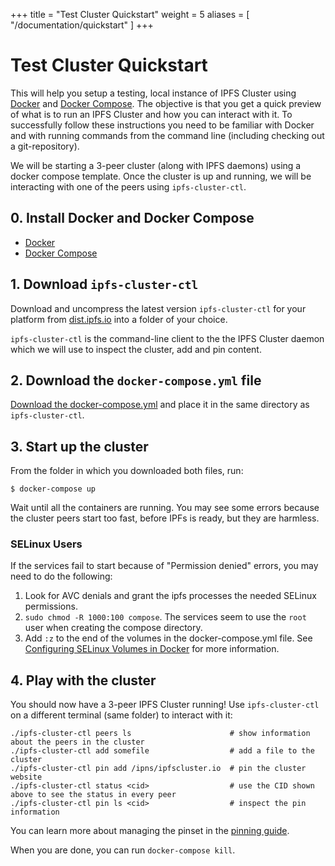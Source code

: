 +++
title = "Test Cluster Quickstart"
weight = 5
aliases = [
    "/documentation/quickstart"
]
+++

# Test Cluster Quickstart

This will help you setup a testing, local instance of IPFS Cluster using [Docker](https://docs.docker.com/install/) and [Docker Compose](https://docs.docker.com/compose/install/). The objective is that you get a quick preview of what is to run an IPFS Cluster and how you can interact with it. To successfully follow these instructions you need to be familiar with Docker and with running commands from the command line (including checking out a git-repository).

We will be starting a 3-peer cluster (along with IPFS daemons) using a docker compose template. Once the cluster is up and running, we will be interacting with one of the peers using `ipfs-cluster-ctl`. 

## 0. Install Docker and Docker Compose

* [Docker](https://docs.docker.com/install/)
* [Docker Compose](https://docs.docker.com/compose/install/)

## 1. Download `ipfs-cluster-ctl`

Download and uncompress the latest version `ipfs-cluster-ctl` for your platform from [dist.ipfs.io](https://dist.ipfs.io/#ipfs-cluster-ctl) into a folder of your choice.

`ipfs-cluster-ctl` is the command-line client to the the IPFS Cluster daemon which we will use to inspect the cluster, add and pin content.

## 2. Download the `docker-compose.yml` file

[Download the docker-compose.yml](https://raw.githubusercontent.com/ipfs-cluster/ipfs-cluster/master/docker-compose.yml) and place it in the same directory as `ipfs-cluster-ctl`.

## 3. Start up the cluster

From the folder in which you downloaded both files, run:

```
$ docker-compose up
```

Wait until all the containers are running. You may see some errors because the cluster peers start too fast, before IPFs is ready, but they are harmless.

### SELinux Users

If the services fail to start because of "Permission denied" errors, you may need to do the following:

1. Look for AVC denials and grant the ipfs processes the needed SELinux permissions.
2. `sudo chmod -R 1000:100 compose`.  The services seem to use the `root` user when creating the compose directory.
3. Add `:z` to the end of the volumes in the docker-compose.yml file.  See [Configuring SELinux Volumes in Docker](https://docs.docker.com/storage/bind-mounts/#configure-the-selinux-label) for more information.

## 4. Play with the cluster

You should now have a 3-peer IPFS Cluster running! Use `ipfs-cluster-ctl` on a different terminal (same folder) to interact with it:

```shell
./ipfs-cluster-ctl peers ls                      # show information about the peers in the cluster
./ipfs-cluster-ctl add somefile                  # add a file to the cluster
./ipfs-cluster-ctl pin add /ipns/ipfscluster.io  # pin the cluster website
./ipfs-cluster-ctl status <cid>                  # use the CID shown above to see the status in every peer
./ipfs-cluster-ctl pin ls <cid>                  # inspect the pin information
```

You can learn more about managing the pinset in the [pinning guide](/documentation/guides/pinning).

When you are done, you can run `docker-compose kill`.
